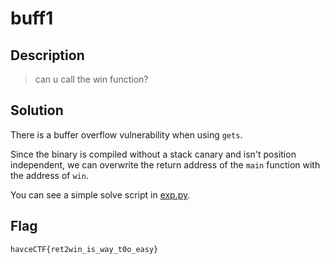 # buff1
## Description
> can u call the win function?

## Solution
There is a buffer overflow vulnerability when using `gets`.

Since the binary is compiled without a stack canary and isn't position independent,
we can overwrite the return address of the `main` function with the address of `win`.

You can see a simple solve script in [exp.py](exp.py). 

## Flag
`havceCTF{ret2win_is_way_t0o_easy}`

